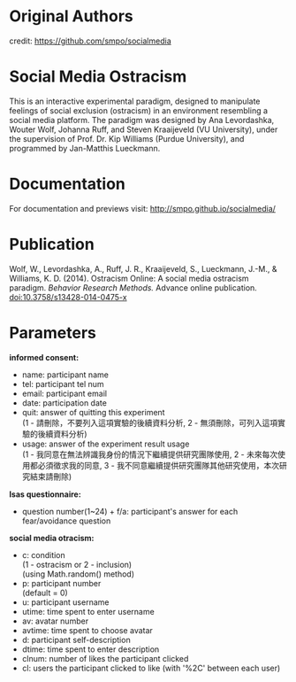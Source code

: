 Original Authors
===========
credit: https://github.com/smpo/socialmedia


Social Media Ostracism
======================

This is an interactive experimental paradigm, designed to manipulate feelings of social exclusion (ostracism) in an environment resembling a social media platform. The paradigm was designed by Ana Levordashka, Wouter Wolf, Johanna Ruff, and Steven Kraaijeveld (VU University), under the supervision of Prof. Dr. Kip Williams (Purdue University), and programmed by Jan-Matthis Lueckmann.


Documentation
=============

For documentation and previews visit: http://smpo.github.io/socialmedia/


Publication
===========

Wolf, W., Levordashka, A., Ruff, J. R., Kraaijeveld, S., Lueckmann, J.-M., & Williams, K. D. (2014). Ostracism Online: A social media ostracism paradigm. _Behavior Research Methods._ Advance online publication. [doi:10.3758/s13428-014-0475-x](http://dx.doi.org/10.3758/s13428-014-0475-x)


Parameters
===========

<b>informed consent:</b>
* name: participant name
* tel: participant tel num
* email: participant email
* date: participation date
* quit: answer of quitting this experiment <br />
  (1 - 請刪除，不要列入這項實驗的後續資料分析, 2 - 無須刪除，可列入這項實驗的後續資料分析)
* usage: answer of the experiment result usage <br />
  (1 - 我同意在無法辨識我身份的情況下繼續提供研究團隊使用, 2 - 未來每次使用都必須徵求我的同意, 3 - 我不同意繼續提供研究團隊其他研究使用，本次研究結束請刪除) <br />
  
<b>lsas questionnaire:</b>
* question number(1~24) + f/a: participant's answer for each fear/avoidance question

<b>social media otracism:</b>
* c: condition <br />
  (1 - ostracism or 2 - inclusion) <br />
  (using Math.random() method)
* p: participant number <br />
  (default = 0)
* u: participant username
* utime: time spent to enter username
* av: avatar number
* avtime: time spent to choose avatar
* d: participant self-description
* dtime: time spent to enter description
* clnum: number of likes the participant clicked
* cl: users the participant clicked to like (with '%2C' between each user)
